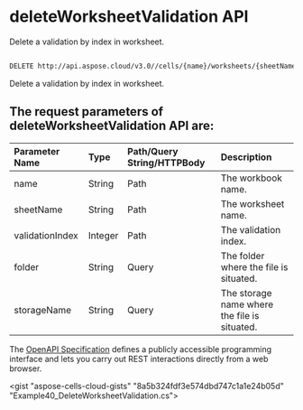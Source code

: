 # **deleteWorksheetValidation API**

Delete a validation by index in worksheet. 

```bash

DELETE http://api.aspose.cloud/v3.0//cells/{name}/worksheets/{sheetName}/validations/{validationIndex}

```
Delete a validation by index in worksheet.

## The request parameters of **deleteWorksheetValidation** API are: 

| Parameter Name | Type | Path/Query String/HTTPBody | Description | 
| :- | :- | :- |:- | 
|name|String|Path|The workbook name.|
|sheetName|String|Path|The worksheet name.|
|validationIndex|Integer|Path|The validation index.|
|folder|String|Query|The folder where the file is situated.|
|storageName|String|Query|The storage name where the file is situated.|


The [OpenAPI Specification](https://reference.aspose.cloud/cells/#/WorksheetValidationsController/DeleteWorksheetValidation) defines a publicly accessible programming interface and lets you carry out REST interactions directly from a web browser.

<gist "aspose-cells-cloud-gists" "8a5b324fdf3e574dbd747c1a1e24b05d" "Example40_DeleteWorksheetValidation.cs">

